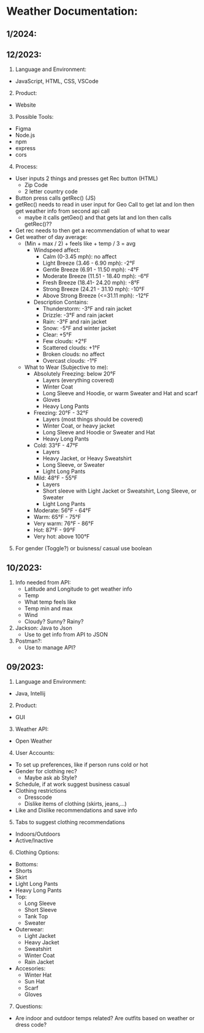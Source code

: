 # Weather Documentation:
## 1/2024:

## 12/2023:
1. Language and Environment:
  - JavaScript, HTML, CSS, VSCode
2. Product:
  - Website
3. Possible Tools:
  - Figma
  - Node.js
  - npm
  - express
  - cors
4. Process:
  - User inputs 2 things and presses get Rec button (HTML)
    - Zip Code
    - 2 letter country code
  - Button press calls getRec() (JS)
  - getRec() needs to read in user input for Geo Call to get lat and lon then get weather info from second api call 
    - maybe it calls getGeo() and that gets lat and lon then calls getRec()??
 - Get rec needs to then get a recommendation of what to wear
 - Get weather of day average:
   - (Min + max / 2) + feels like + temp / 3 = avg
     - Windspeed affect:
       - Calm (0-3.45 mph): no affect
       - Light Breeze (3.46 - 6.90 mph): -2°F
       - Gentle Breeze (6.91 - 11.50 mph): -4°F
       - Moderate Breeze (11.51 - 18.40 mph): -6°F
       - Fresh Breeze (18.41- 24.20 mph):  -8°F
       - Strong Breeze (24.21 - 31.10 mph): -10°F
       - Above Strong Breeze (<=31.11 mph): -12°F
     - Description Contains:
       - Thunderstorm: -3°F and rain jacket
       - Drizzle: -3°F and rain jacket
       - Rain: -3°F and rain jacket
       - Snow: -5°F and winter jacket
       - Clear: +5°F
       - Few clouds: +2°F
       - Scattered clouds: +1°F
       - Broken clouds: no affect
       - Overcast clouds: -1°F
   - What to Wear (Subjective to me):
     - Absolutely Freezing: below 20°F
       - Layers (everything covered)
       - Winter Coat
       - Long Sleeve and Hoodie, or warm Sweater and Hat and scarf
       - Gloves
       - Heavy Long Pants
     - Freezing: 20°F - 32°F
       - Layers (most things should be covered)
       - Winter Coat, or heavy jacket
       - Long Sleeve and Hoodie or Sweater and Hat
       - Heavy Long Pants
     - Cold: 33°F - 47°F
       - Layers
       - Heavy Jacket, or Heavy Sweatshirt
       - Long Sleeve, or Sweater
       - Light Long Pants
     - Mild: 48°F - 55°F
       - Layers
       - Short sleeve with Light Jacket or Sweatshirt, Long Sleeve, or Sweater
       - Light Long Pants
     - Moderate: 56°F - 64°F
     - Warm: 65°F - 75°F
     - Very warm: 76°F - 86°F
     - Hot: 87°F - 99°F
     - Very hot: above 100°F
5. For gender (Toggle?) or buisness/ casual use boolean
## 10/2023:
1. Info needed from API:
   - Latitude and Longitude to get weather info
   - Temp
   - What temp feels like
   - Temp min and max
   - Wind
   - Cloudy? Sunny? Rainy?
2. Jackson: Java to Json
   - Use to get info from API to JSON
3. Postman?:
   - Use to manage API?
## 09/2023:
1. Language and Environment:
  - Java, Intellij
2. Product:
  - GUI
3. Weather API:
  - Open Weather 
4. User Accounts: 
  - To set up preferences, like if person runs cold or hot
  - Gender for clothing rec?
    - Maybe ask ab Style?
  - Schedule, if at work suggest business casual 
  - Clothing restrictions
    - Dresscode
    - Dislike items of clothing (skirts, jeans,...)
  - Like and Dislike recommendations and save info
5. Tabs to suggest clothing recommendations
  - Indoors/Outdoors
  - Active/Inactive
6. Clothing Options:
  - Bottoms:
   - Shorts
   - Skirt
   - Light Long Pants
   - Heavy Long Pants
  - Top:
    - Long Sleeve
    - Short Sleeve
    - Tank Top
    - Sweater
  - Outerwear:
    - Light Jacket
    - Heavy Jacket
    - Sweatshirt
    - Winter Coat
    - Rain Jacket
  - Accesories:
    - Winter Hat
    - Sun Hat
    - Scarf 
    - Gloves
7. Questions:
  - Are indoor and outdoor temps related? Are outfits based on weather or dress code?
